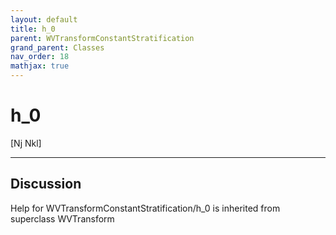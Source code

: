 ```yaml
---
layout: default
title: h_0
parent: WVTransformConstantStratification
grand_parent: Classes
nav_order: 18
mathjax: true
---
```


#  h_0

[Nj Nkl]


---

## Discussion

Help for WVTransformConstantStratification/h_0 is inherited from superclass WVTransform
